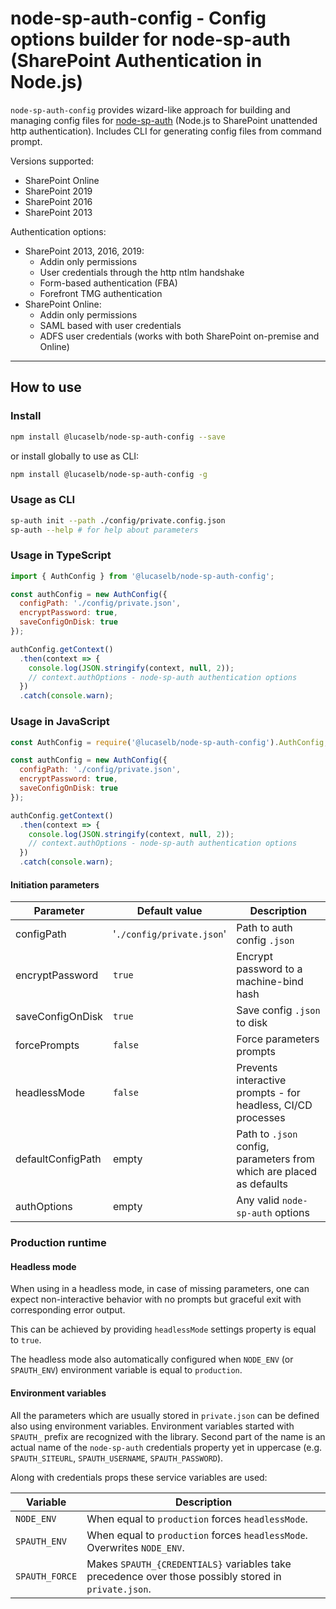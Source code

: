 # node-sp-auth-config - Config options builder for node-sp-auth (SharePoint Authentication in Node.js)

`node-sp-auth-config` provides wizard-like approach for building and managing config files for [node-sp-auth](https://github.com/s-KaiNet/node-sp-auth) (Node.js to SharePoint unattended http authentication). Includes CLI for generating config files from command prompt.

Versions supported:

- SharePoint Online
- SharePoint 2019
- SharePoint 2016
- SharePoint 2013

Authentication options:

- SharePoint 2013, 2016, 2019:
  - Addin only permissions
  - User credentials through the http ntlm handshake
  - Form-based authentication (FBA)
  - Forefront TMG authentication
- SharePoint Online:
  - Addin only permissions
  - SAML based with user credentials
  - ADFS user credentials (works with both SharePoint on-premise and Online)

---

## How to use

### Install

```bash
npm install @lucaselb/node-sp-auth-config --save
```

or install globally to use as CLI:

```bash
npm install @lucaselb/node-sp-auth-config -g
```

### Usage as CLI

```bash
sp-auth init --path ./config/private.config.json
sp-auth --help # for help about parameters
```

### Usage in TypeScript

```javascript
import { AuthConfig } from '@lucaselb/node-sp-auth-config';

const authConfig = new AuthConfig({
  configPath: './config/private.json',
  encryptPassword: true,
  saveConfigOnDisk: true
});

authConfig.getContext()
  .then(context => {
    console.log(JSON.stringify(context, null, 2));
    // context.authOptions - node-sp-auth authentication options
  })
  .catch(console.warn);
```

### Usage in JavaScript

```javascript
const AuthConfig = require('@lucaselb/node-sp-auth-config').AuthConfig;

const authConfig = new AuthConfig({
  configPath: './config/private.json',
  encryptPassword: true,
  saveConfigOnDisk: true
});

authConfig.getContext()
  .then(context => {
    console.log(JSON.stringify(context, null, 2));
    // context.authOptions - node-sp-auth authentication options
  })
  .catch(console.warn);
```

#### Initiation parameters

| Parameter | Default value | Description |
| --- | --- | --- |
| configPath | '`./config/private.json`' | Path to auth config `.json` |
| encryptPassword | `true` | Encrypt password to a machine-bind hash |
| saveConfigOnDisk | `true` | Save config `.json` to disk |
| forcePrompts | `false` | Force parameters prompts |
| headlessMode | `false` | Prevents interactive prompts - for headless, CI/CD processes |
| defaultConfigPath | empty | Path to `.json` config, parameters from which are placed as defaults |
| authOptions | empty | Any valid `node-sp-auth` options |

### Production runtime

#### Headless mode

When using in a headless mode, in case of missing parameters, one can expect non-interactive behavior with no prompts but graceful exit with corresponding error output.

This can be achieved by providing `headlessMode` settings property is equal to `true`.

The headless mode also automatically configured when `NODE_ENV` (or `SPAUTH_ENV`) environment variable is equal to `production`.

#### Environment variables

All the parameters which are usually stored in `private.json` can be defined also using environment variables. Environment variables started with `SPAUTH_` prefix are recognized with the library. Second part of the name is an actual name of the `node-sp-auth` credentials property yet in uppercase (e.g. `SPAUTH_SITEURL`, `SPAUTH_USERNAME`, `SPAUTH_PASSWORD`).

Along with credentials props these service variables are used:

| Variable | Description |
| --- | --- |
| `NODE_ENV` | When equal to `production` forces `headlessMode`. |
| `SPAUTH_ENV` | When equal to `production` forces `headlessMode`. Overwrites `NODE_ENV`. |
| `SPAUTH_FORCE` | Makes `SPAUTH_{CREDENTIALS}` variables take precedence over those possibly stored in `private.json`. |